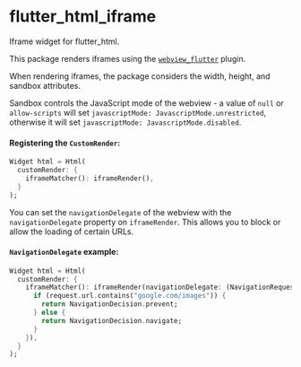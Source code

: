 # flutter_html_iframe

Iframe widget for flutter_html.

This package renders iframes using the [`webview_flutter`](https://pub.dev/packages/webview_flutter) plugin. 

When rendering iframes, the package considers the width, height, and sandbox attributes. 

Sandbox controls the JavaScript mode of the webview - a value of `null` or `allow-scripts` will set `javascriptMode: JavascriptMode.unrestricted`, otherwise it will set `javascriptMode: JavascriptMode.disabled`.

#### Registering the `CustomRender`:

```dart
Widget html = Html(
  customRender: {
    iframeMatcher(): iframeRender(),
  }
);
```
You can set the `navigationDelegate` of the webview with the `navigationDelegate` property on `iframeRender`. This allows you to block or allow the loading of certain URLs.

#### `NavigationDelegate` example:

```dart
Widget html = Html(
  customRender: {
    iframeMatcher(): iframeRender(navigationDelegate: (NavigationRequest request) {
      if (request.url.contains("google.com/images")) {
        return NavigationDecision.prevent;
      } else {
        return NavigationDecision.navigate;
      }
    }),
  }
);
```
